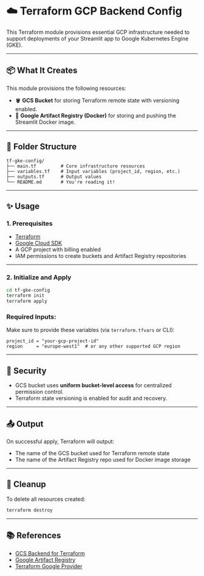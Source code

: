# ☁️ Terraform GCP Backend Config

This Terraform module provisions essential GCP infrastructure needed to support deployments of your Streamlit app to Google Kubernetes Engine (GKE).

---

## 📦 What It Creates

This module provisions the following resources:

* 🪣 **GCS Bucket** for storing Terraform remote state with versioning enabled.
* 🐳 **Google Artifact Registry (Docker)** for storing and pushing the Streamlit Docker image.

---

## 📁 Folder Structure

```
tf-gke-config/
├── main.tf         # Core infrastructure resources
├── variables.tf    # Input variables (project_id, region, etc.)
├── outputs.tf      # Output values
└── README.md       # You're reading it!
```

---

## ✨ Usage

### 1. Prerequisites

* [Terraform](https://developer.hashicorp.com/terraform/install)
* [Google Cloud SDK](https://cloud.google.com/sdk)
* A GCP project with billing enabled
* IAM permissions to create buckets and Artifact Registry repositories

---

### 2. Initialize and Apply

```bash
cd tf-gke-config
terraform init
terraform apply
```

### Required Inputs:

Make sure to provide these variables (via `terraform.tfvars` or CLI):

```hcl
project_id = "your-gcp-project-id"
region     = "europe-west1"  # or any other supported GCP region
```

---

## 🔐 Security

* GCS bucket uses **uniform bucket-level access** for centralized permission control.
* Terraform state versioning is enabled for audit and recovery.

---

## 📤 Output

On successful apply, Terraform will output:

* The name of the GCS bucket used for Terraform remote state
* The name of the Artifact Registry repo used for Docker image storage

---

## 🧹 Cleanup

To delete all resources created:

```bash
terraform destroy
```

---

## 📚 References

* [GCS Backend for Terraform](https://developer.hashicorp.com/terraform/language/settings/backends/gcs)
* [Google Artifact Registry](https://cloud.google.com/artifact-registry/docs/docker/quickstart)
* [Terraform Google Provider](https://registry.terraform.io/providers/hashicorp/google/latest/docs)
